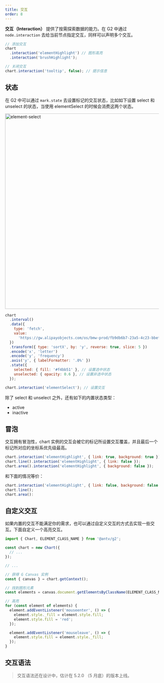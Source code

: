 ```yaml
---
title: 交互
order: 8
---
```


**交互（Interaction）** 提供了按需探索数据的能力。在 G2 中通过 `node.interaction` 去给当前节点指定交互，同样可以声明多个交互。

```js
// 添加交互
chart
  .interaction('elementHighlight') // 图形高亮
  .interaction('brushHighlight');

// 关闭交互
chart.interaction('tooltip', false); // 提示信息
```

## 状态

在 G2 中可以通过 `mark.state` 去设置标记的交互状态，比如如下设置 select 和 unselect 的状态，当使用 elementSelect 的时候会消费这两个状态。

<img src="https://mdn.alipayobjects.com/huamei_qa8qxu/afts/img/A*gwt_SpgIGsMAAAAAAAAAAAAADmJ7AQ/original" alt="element-select" width="640">

```js
chart
  .interval()
  .data({
    type: 'fetch',
    value:
      'https://gw.alipayobjects.com/os/bmw-prod/fb9db6b7-23a5-4c23-bbef-c54a55fee580.csv',
  })
  .transform({ type: 'sortX', by: 'y', reverse: true, slice: 5 })
  .encode('x', 'letter')
  .encode('y', 'frequency')
  .axis('y', { labelFormatter: '.0%' })
  .state({
    selected: { fill: '#f4bb51' }, // 设置选中状态
    unselected: { opacity: 0.6 }, // 设置非选中状态
  });

chart.interaction('elementSelect'); // 设置交互
```

除了 select 和 unselect 之外，还有如下的内置状态类型：

- active
- inactive

## 冒泡

交互拥有冒泡性，chart 实例的交互会被它的标记所设置交互覆盖，并且最后一个标记所对应的坐标系优先级最高。

```js
chart.interaction('elementHighlight', { link: true, background: true });
chart.line().interaction('elementHighlight', { link: false });
chart.area().interaction('elementHighlight', { background: false });
```

和下面的情况等价：

```js
chart.interaction('elementHighlight', { link: false, background: false });
chart.line();
chart.area():
```

## 自定义交互

如果内置的交互不能满足你的需求，也可以通过自定义交互的方式去实现一些交互。下面自定义一个高亮交互。

```js
import { Chart, ELEMENT_CLASS_NAME } from '@antv/g2';

const chart = new Chart({
  // ...
});

// ...

// 获得 G Canvas 实例
const { canvas } = chart.getContext();

// 找到图形元素
const elements = canvas.document.getElementsByClassName(ELEMENT_CLASS_NAME);

// 高亮
for (const element of elements) {
  element.addEventListener('mouseenter', () => {
    element.style._fill = element.style.fill;
    element.style.fill = 'red';
  });

  element.addEventListener('mouseleave', () => {
    element.style.fill = element.style._fill;
  });
}
```

## 交互语法

> 交互语法还在设计中，估计在 5.2.0 （5 月底）的版本上线。
